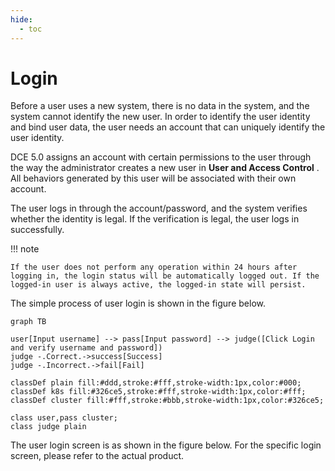 ```yaml
---
hide:
  - toc
---
```


# Login

Before a user uses a new system, there is no data in the system, and the system cannot identify the new user. In order to identify the user identity and bind user data, the user needs an account that can uniquely identify the user identity.

DCE 5.0 assigns an account with certain permissions to the user through the way the administrator creates a new user in __User and Access Control__ . All behaviors generated by this user will be associated with their own account.

The user logs in through the account/password, and the system verifies whether the identity is legal. If the verification is legal, the user logs in successfully.

!!! note

    If the user does not perform any operation within 24 hours after logging in, the login status will be automatically logged out. If the logged-in user is always active, the logged-in state will persist.

The simple process of user login is shown in the figure below.

```mermaid
graph TB

user[Input username] --> pass[Input password] --> judge([Click Login and verify username and password])
judge -.Correct.->success[Success]
judge -.Incorrect.->fail[Fail]

classDef plain fill:#ddd,stroke:#fff,stroke-width:1px,color:#000;
classDef k8s fill:#326ce5,stroke:#fff,stroke-width:1px,color:#fff;
classDef cluster fill:#fff,stroke:#bbb,stroke-width:1px,color:#326ce5;

class user,pass cluster;
class judge plain
```

The user login screen is as shown in the figure below. For the specific login screen, please refer to the actual product.
